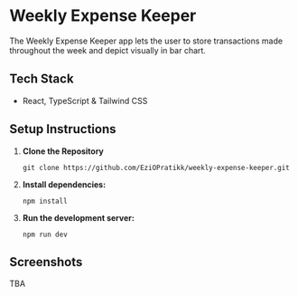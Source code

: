 # Weekly Expense Keeper

The Weekly Expense Keeper app lets the user to store transactions made throughout the week and depict visually in bar chart.

## Tech Stack

- React, TypeScript & Tailwind CSS

## Setup Instructions

1. **Clone the Repository**
    ```
    git clone https://github.com/EziOPratikk/weekly-expense-keeper.git
    ```
2. **Install dependencies:**

    ```
    npm install
    ```

3. **Run the development server:**

    ```
    npm run dev
    ```

## Screenshots
TBA